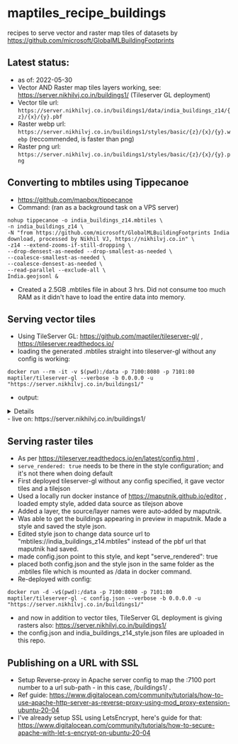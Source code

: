 # maptiles_recipe_buildings
recipes to serve vector and raster map tiles of datasets by https://github.com/microsoft/GlobalMLBuildingFootprints

## Latest status: 
- as of: 2022-05-30
- Vector AND Raster map tiles layers working, see: https://server.nikhilvj.co.in/buildings1/ (Tileserver GL deployment)
- Vector tile url: `https://server.nikhilvj.co.in/buildings1/data/india_buildings_z14/{z}/{x}/{y}.pbf`
- Raster webp url: `https://server.nikhilvj.co.in/buildings1/styles/basic/{z}/{x}/{y}.webp` (reccommended, is faster than png)
- Raster png url: `https://server.nikhilvj.co.in/buildings1/styles/basic/{z}/{x}/{y}.png`


## Converting to mbtiles using Tippecanoe
- https://github.com/mapbox/tippecanoe 
- Command: (ran as a background task on a VPS server)  
```
nohup tippecanoe -o india_buildings_z14.mbtiles \
-n india_buildings_z14 \
-N "from https://github.com/microsoft/GlobalMLBuildingFootprints India download, processed by Nikhil VJ, https://nikhilvj.co.in" \
-z14 --extend-zooms-if-still-dropping \
--drop-densest-as-needed --drop-smallest-as-needed \
--coalesce-smallest-as-needed \
--coalesce-densest-as-needed \
--read-parallel --exclude-all \
India.geojsonl &
```
- Created a 2.5GB .mbtiles file in about 3 hrs. Did not consume too much RAM as it didn't have to load the entire data into memory.


## Serving vector tiles
- Using TileServer GL: https://github.com/maptiler/tileserver-gl/ , https://tileserver.readthedocs.io/
- loading the generated .mbtiles straight into tileserver-gl without any config is working:
```
docker run --rm -it -v $(pwd):/data -p 7100:8080 -p 7101:80 maptiler/tileserver-gl --verbose -b 0.0.0.0 -u "https://server.nikhilvj.co.in/buildings1/"
```
- output:
<details>
  
```
Starting tileserver-gl v3.1.1
No MBTiles specified, using india_buildings_z14.mbtiles
[INFO] Automatically creating config file for india_buildings_z14.mbtiles
[INFO] Only a basic preview style will be used.
[INFO] See documentation to learn how to create config.json file.
WARN: MBTiles not in "openmaptiles" format. Serving raw data only...
{
  "options": {
    "paths": {
      "root": "/app/node_modules/tileserver-gl-styles",
      "fonts": "fonts",
      "styles": "styles",
      "mbtiles": "/data"
    }
  },
  "styles": {},
  "data": {
    "india_buildings_z14": {
      "mbtiles": "india_buildings_z14.mbtiles"
    }
  }
}
Starting server
Listening at http://0.0.0.0:8080/
Startup complete
```
  
</details>
- live on: https://server.nikhilvj.co.in/buildings1/

## Serving raster tiles
- As per https://tileserver.readthedocs.io/en/latest/config.html , 
- `serve_rendered: true` needs to be there in the style configuration; and it's not there when doing default
- First deployed tileserver-gl without any config specified, it gave vector tiles and a tilejson
- Used a locally run docker instance of https://maputnik.github.io/editor , loaded empty style, added data source as tilejson above
- Added a layer, the source/layer names were auto-added by maputnik.
- Was able to get the buildings appearing in preview in maputnik. Made a style and saved the style json.
- Edited style json to change data source url to "mbtiles://india_buildings_z14.mbtiles" instead of the pbf url that maputnik had saved.
- made config.json point to this style, and kept "serve_rendered": true
- placed both config.json and the style json in the same folder as the .mbtiles file which is mounted as /data in docker command.
- Re-deployed with config:  
```
docker run -d -v$(pwd):/data -p 7100:8080 -p 7101:80 maptiler/tileserver-gl -c config.json --verbose -b 0.0.0.0 -u "https://server.nikhilvj.co.in/buildings1/" 
```
- and now in addition to vector tiles, TileServer GL deployment is giving rasters also: https://server.nikhilvj.co.in/buildings1/
- the config.json and india_buildings_z14_style.json files are uploaded in this repo.


## Publishing on a URL with SSL
- Setup Reverse-proxy in Apache server config to map the :7100 port number to a url sub-path - in this case, /buildings1/ .
- Ref guide: https://www.digitalocean.com/community/tutorials/how-to-use-apache-http-server-as-reverse-proxy-using-mod_proxy-extension-ubuntu-20-04 
- I've already setup SSL using LetsEncrypt, here's guide for that: https://www.digitalocean.com/community/tutorials/how-to-secure-apache-with-let-s-encrypt-on-ubuntu-20-04 
